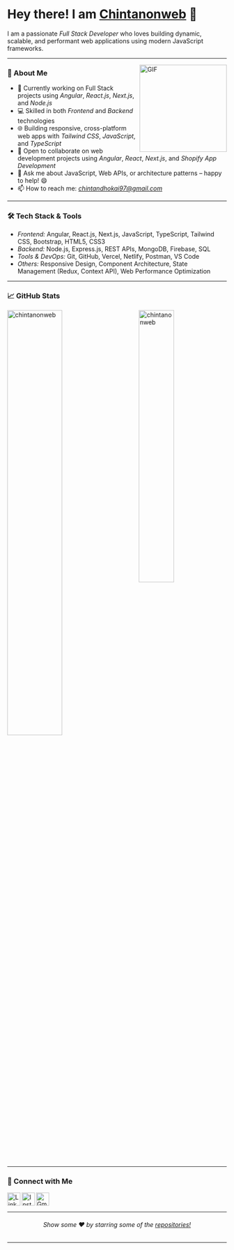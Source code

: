 # Hey there! I am [Chintanonweb](https://github.com/chintanonweb) 👋

<!--<p align="left"> 
	<img src="https://komarev.com/ghpvc/?username=chintanonweb&color=blue" alt="chintanonweb" /> 
</p>--> 

I am a passionate *Full Stack Developer* who loves building dynamic, scalable, and performant web applications using modern JavaScript frameworks.

---

<img align="right" height="200px" alt="GIF" src="https://i.pinimg.com/originals/e4/26/70/e426702edf874b181aced1e2fa5c6cde.gif" />

### 🚀 About Me

* 🔭 Currently working on Full Stack projects using *Angular*, *React.js*, *Next.js*, and *Node.js*
* 💻 Skilled in both *Frontend* and *Backend* technologies
* 🌐 Building responsive, cross-platform web apps with *Tailwind CSS*, *JavaScript*, and *TypeScript*
* 🤝 Open to collaborate on web development projects using *Angular*, *React*, *Next.js*, and *Shopify App Development*
* 💬 Ask me about JavaScript, Web APIs, or architecture patterns – happy to help! 😄
* 📫 How to reach me: *[chintandhokai97@gmail.com](mailto:chintandhokai97@gmail.com)*

---

### 🛠️ Tech Stack & Tools

* *Frontend:* Angular, React.js, Next.js, JavaScript, TypeScript, Tailwind CSS, Bootstrap, HTML5, CSS3
* *Backend:* Node.js, Express.js, REST APIs, MongoDB, Firebase, SQL
* *Tools & DevOps:* Git, GitHub, Vercel, Netlify, Postman, VS Code
* *Others:* Responsive Design, Component Architecture, State Management (Redux, Context API), Web Performance Optimization

---

### 📈 GitHub Stats

<p> 
  <img src="https://github-readme-stats.vercel.app/api?username=chintanonweb&show_icons=true&theme=radical" alt="chintanonweb" width="50%"/> 
  <img src="https://github-readme-stats.vercel.app/api/top-langs/?username=chintanonweb&layout=compact&theme=radical" alt="chintanonweb" align="right" width="40%"/> 
</p>

---

### 🔗 Connect with Me

[<img align="left" alt="LinkedIn" width="30px" src="https://www.vectorlogo.zone/logos/linkedin/linkedin-tile.svg" />](https://www.linkedin.com/in/chintanonweb)
[<img align="left" alt="Instagram" width="30px" src="https://www.vectorlogo.zone/logos/instagram/instagram-tile.svg" />](https://www.instagram.com/chintanonweb/)
[<img alt="Gmail" src="https://www.vectorlogo.zone/logos/gmail/gmail-tile.svg" width="30px">](mailto:chintandhokai97@gmail.com) <br>

---

<p align="center">
<h6 align="center">Show some ❤️ by starring some of the <a href="https://github.com/chintanonweb?tab=repositories">repositories!</a></h6>

---
